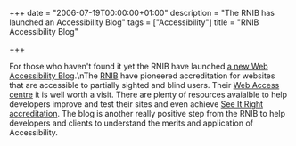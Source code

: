 +++
date = "2006-07-19T00:00:00+01:00"
description = "The RNIB has launched an Accessibility Blog"
tags = ["Accessibility"]
title = "RNIB Accessibility Blog"

+++


For those who haven't found it yet the RNIB have launched [a new Web Accessibility Blog](http://www.rnib.org.uk/wacblog/).\nThe [RNIB](http://www.rnib.org.uk/) have pioneered accreditation for websites that are accessible to partially sighted and blind users. Their [Web Access centre](http://www.rnib.org.uk/xpedio/groups/public/documents/code/public_rnib008789.hcsp) it is well worth a visit. There are plenty of resources avaialble to help developers improve and test their sites and even achieve [See It Right accreditation](http://www.rnib.org.uk/xpedio/groups/public/documents/publicwebsite/public_seeitrightaudit.hcsp). The blog is another really positive step from the RNIB to help developers and clients to understand the merits and application of Accessibility.
